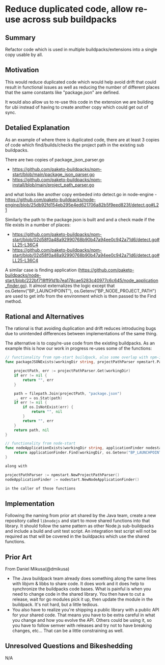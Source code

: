 # Reduce duplicated code, allow re-use across sub buildpacks

## Summary

Refactor code which is used in multiple buildpacks/extensions into a single copy usable by all.

## Motivation 

This would reduce duplicated code which would help avoid drift that could result in functional issues as well as reducing the number of different places that the same constants like "package.json" are defined.

It would also allow us to re-use this code in the extension we are building for ubi instead of having to create another copy which could get out of sync.

## Detalied Explanation

As an example of where there is duplicated code, there are at least 3 copies of code which find/builds/checks the project path in the existing sub buildpacks. 

There are two copies of package_json_parser.go
* https://github.com/paketo-buildpacks/npm-start/blob/main/package_json_parser.go
* https://github.com/paketo-buildpacks/npm-install/blob/main/project_path_parser.go

and what looks like another copy embeded into detect.go in node-engine - https://github.com/paketo-buildpacks/node-engine/blob/25db92fd154eb295e4ed621706a82b5f9eed823f/detect.go#L21

Similarly the path to the package.json is built and and a check made if the file exists in a number of places:
* https://github.com/paketo-buildpacks/npm-start/blob/02d58f0a48a92990768b90b47a94ee0c942a71d6/detect.go#LL25-L36C4
* https://github.com/paketo-buildpacks/npm-start/blob/02d58f0a48a92990768b90b47a94ee0c942a71d6/detect.go#LL25-L36C4

A similar case is finding application (https://github.com/paketo-buildpacks/node-start/blob/222bf718ff91d1b7ea178cae5283c40977c6c645/node_application_finder.go). It almost externalizes the logic
except that os.Getenv("BP_LAUNCHPOINT"), os.Getenv("BP_NODE_PROJECT_PATH") are used to get info from the environment which is then passed to the Find method.

## Rational and Alternatives

The rational is that avoiding duplication and drift reduces introducing bugs due to unintended differences between implementations of the same thing.

The alternative is to copy/re-use code from the existing buildpacks. As an example this is how our work in progress re-uses some of the functions:

```go
// functionality from npm-start buildpack, also some overlap with npm-install
func packageJSONExists(workingDir string, projectPathParser npmstart.PathParser) (path string, err error) {

	projectPath, err := projectPathParser.Get(workingDir)
	if err != nil {
		return "", err
	}

	path = filepath.Join(projectPath, "package.json")
	_, err = os.Stat(path)
	if err != nil {
		if os.IsNotExist(err) {
			return "", nil
		}
		return "", err
	}
	return path, nil
}

// functionality from node-start
func nodeApplicationExists(workingDir string, applicationFinder nodestart.ApplicationFinder) (path string, err error) {
	return applicationFinder.Find(workingDir, os.Getenv("BP_LAUNCHPOINT"), os.Getenv("BP_NODE_PROJECT_PATH"))
}

along with 

projectPathParser := npmstart.NewProjectPathParser()
nodeApplicationFinder := nodestart.NewNodeApplicationFinder()

in the caller of those functions
```

## Implementation

Following the naming from prior art shared by the Java team, create a new repository called `libnodejs` and start to
move shared functions into that library. It should follow the same pattern as other Node.js sub-buildpacks and include
a build and unit test script. An integration test script will not be required as that will be covered in the
buildpacks which use the shared functions.

## Prior Art

From Daniel Mikusa(@dmikusa)
  * The Java buildpack team already does something along the same lines with libjvm & libbs to share code. It does work and it does help to synchronize the buildpacks code bases. What is painful is when you need to change code in the shared library. You then have to cut a release, wait for go modules pick it up, then update the module in the buildpack. It's not hard, but a little tedious.
  * You also have to realize you're shipping a public library with a public API for your shared code. That means you have to be extra careful in what you change and how you evolve the API. Others could be using it, so you have to follow semver with releases and try not to have breaking changes, etc... That can be a little constraining as well.

## Unresolved Questions and Bikeshedding

N/A


